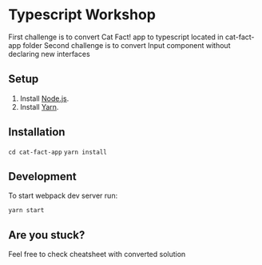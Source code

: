 # Typescript Workshop

First challenge is to convert Cat Fact! app to typescript located in cat-fact-app folder
Second challenge is to convert Input component without declaring new interfaces

## Setup

1. Install [Node.js](https://nodejs.org).
2. Install [Yarn](https://yarnpkg.com).

## Installation

`cd cat-fact-app`
`yarn install`

## Development

To start webpack dev server run:

`yarn start`

## Are you stuck?

Feel free to check cheatsheet with converted solution
